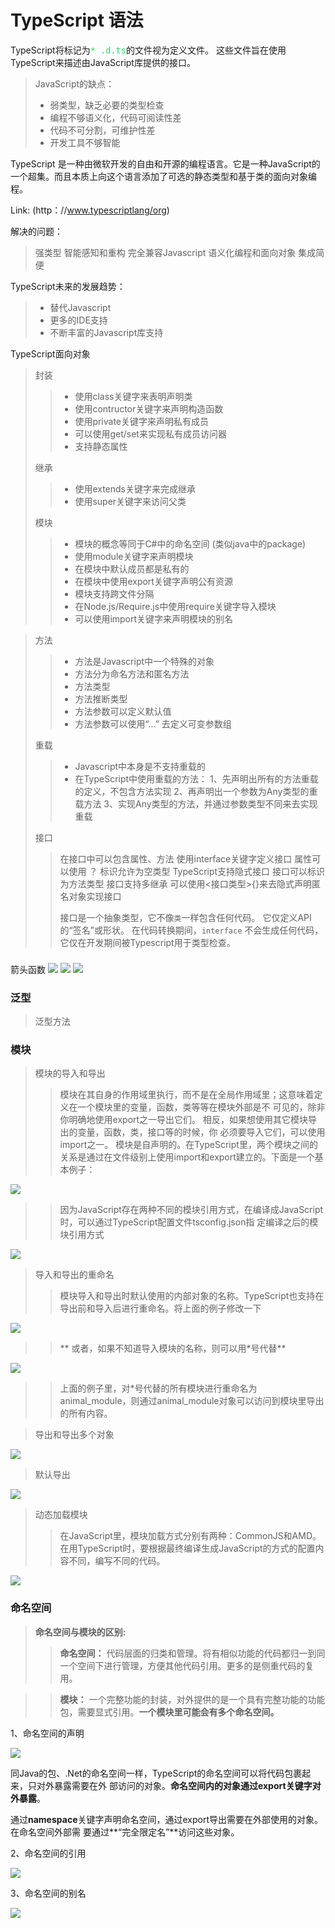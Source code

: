 TypeScript 语法
===============

TypeScript将标记为<font color=#26D763 size=3>`* .d.ts`</font>的文件视为定义文件。 这些文件旨在使用TypeScript来描述由JavaScript库提供的接口。



> JavaScript的缺点：
> 
> * 弱类型，缺乏必要的类型检查
> * 编程不够语义化，代码可阅读性差
> * 代码不可分割，可维护性差
> * 开发工具不够智能

TypeScript 是一种由微软开发的自由和开源的编程语言。它是一种JavaScript的一个超集。而且本质上向这个语言添加了可选的静态类型和基于类的面向对象编程。

Link: (http：//www.typescriptlang/org)

解决的问题：

> 强类型
> 智能感知和重构
> 完全兼容Javascript
> 语义化编程和面向对象
> 集成简便

TypeScript未来的发展趋势：

> * 替代Javascript
> * 更多的IDE支持
> * 不断丰富的Javascript库支持

TypeScript面向对象

> 封装
> > * 使用class关键字来表明声明类
> > * 使用contructor关键字来声明构造函数
> > * 使用private关键字来声明私有成员
> > * 可以使用get/set来实现私有成员访问器
> > * 支持静态属性
> 
> 继承
> > * 使用extends关键字来完成继承
> > * 使用super关键字来访问父类
> 
> 模块
> > * 模块的概念等同于C#中的命名空间 (类似java中的package) 
> > * 使用module关键字来声明模块
> > * 在模块中默认成员都是私有的
> > * 在模块中使用export关键字声明公有资源
> > * 模块支持跨文件分隔
> > * 在Node.js/Require.js中使用require关键字导入模块
> > * 可以使用import关键字来声明模块的别名

> 方法
> > * 方法是Javascript中一个特殊的对象
> > * 方法分为命名方法和匿名方法
> > * 方法类型
> > * 方法推断类型
> > * 方法参数可以定义默认值
> > * 方法参数可以使用“...” 去定义可变参数组
> 
> 重载
> > * Javascript中本身是不支持重载的
> > * 在TypeScript中使用重载的方法：
> > 1、先声明出所有的方法重载的定义，不包含方法实现
> > 2、再声明出一个参数为Any类型的重载方法
> > 3、实现Any类型的方法，并通过参数类型不同来去实现重载
> 
> 接口
> > 在接口中可以包含属性、方法
> > 使用interface关键字定义接口
> > 属性可以使用 ？ 标识允许为空类型
> > TypeScript支持隐式接口
> > 接口可以标识为方法类型
> > 接口支持多继承
> > 可以使用<接口类型>{}来去隐式声明匿名对象实现接口
> >
> > 接口是一个抽象类型，它不像`类`一样包含任何代码。 它仅定义API的“签名”或形状。 在代码转换期间，`interface` 不会生成任何代码，它仅在开发期间被Typescript用于类型检查。


### 
箭头函数
![](./typescript/011.jpg)
![](./typescript/012.jpg)
![](./typescript/013.jpg)

### 泛型
> 泛型方法
> > 



### 模块

> 模块的导入和导出
> > 模块在其自身的作用域里执行，而不是在全局作用域里；这意味着定义在一个模块里的变量，函数，类等等在模块外部是不
> >可见的，除非你明确地使用export之一导出它们。 相反，如果想使用其它模块导出的变量，函数，类，接口等的时候，你
> >必须要导入它们，可以使用import之一。
> > 模块是自声明的。在TypeScript里，两个模块之间的关系是通过在文件级别上使用import和export建立的。下面是一个基本例子：

![](./typescript/004.jpg)

> >因为JavaScript存在两种不同的模块引用方式，在编译成JavaScript时，可以通过TypeScript配置文件tsconfig.json指
> >定编译之后的模块引用方式

![](./typescript/005.jpg)

> 导入和导出的重命名
> > 模块导入和导出时默认使用的内部对象的名称。TypeScript也支持在导出前和导入后进行重命名。将上面的例子修改一下

![](./typescript/006.jpg)

> >** 或者，如果不知道导入模块的名称，则可以用*号代替**

![](./typescript/007.jpg)

> >上面的例子里，对*号代替的所有模块进行重命名为animal_module，则通过animal_module对象可以访问到模块里导出的所有内容。

> 导出和导出多个对象

![](./typescript/008.jpg)

> 默认导出

![](./typescript/009.jpg)

> 动态加载模块
> > 在JavaScript里，模块加载方式分别有两种：CommonJS和AMD。在用TypeScript时，要根据最终编译生成JavaScript的方式的配置内容不同，编写不同的代码。

![](./typescript/010.jpg)






### 命名空间

> **命名空间与模块的区别:**
>> **命名空间：** 代码层面的归类和管理。将有相似功能的代码都归一到同一个空间下进行管理，方便其他代码引用。更多的是侧重代码的复用。

>> **模块：** 一个完整功能的封装，对外提供的是一个具有完整功能的功能包，需要显式引用。**一个模块里可能会有多个命名空间。**
 
1、命名空间的声明

![](./typescript/001.jpg)

  同Java的包、.Net的命名空间一样，TypeScript的命名空间可以将代码包裹起来，只对外暴露需要在外
部访问的对象。**命名空间内的对象通过export关键字对外暴露**。

  通过**namespace**关键字声明命名空间，通过export导出需要在外部使用的对象。在命名空间外部需
要通过**“完全限定名”**访问这些对象。

2、命名空间的引用

![](./typescript/002.jpg)

3、命名空间的别名

![](./typescript/003.jpg)





